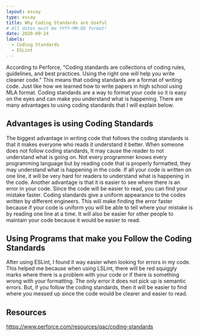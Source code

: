 ```yaml
---
layout: essay
type: essay
title: Why Coding Standards are Useful
# All dates must be YYYY-MM-DD format!
date: 2020-09-24
labels:
  - Coding Standards
  - ESLint
---
```


According to Perforce, "Coding standards are collections of coding rules, guidelines, and best practices. Using the right one will help you write cleaner code." This means that coding standards are a format of writing code. Just like how we learned how to write papers in high school using MLA format. Coding standards are a way to format your code so it is easy on the eyes and can make you understand what is happening. There are many advantages to using coding standards that I will explain below.

## Advantages is using Coding Standards

The biggest advantage in writing code that follows the coding standards is that it makes everyone who reads it understand it better. When someone does not follow coding standards, It may cause the reader to not understand what is going on. Not every programmer knows every programming language but by reading code that is properly formatted, they may understand what is happening in the code. If all your code is written on one line, it will be very hard for readers to understand what is happening in the code. Another advantage is that it is easier to see where there is an error in your code. Since the code will be easier to read, you can find your mistake faster. Coding standards give a uniform appearance to the codes written by different engineers. This will make finding the error faster because if your code is uniform you will be able to tell where your mistake is by reading one line at a time. It will also be easier for other people to maintain your code because it would be easier to read.

## Using Programs that make you Follow the Coding Standards

After using ESLint, I found it way easier when looking for errors in my code. This helped me because when using LSLint, there will be red squiggly marks where there is a problem with your code or if there is something wrong with your formatting. The only error it does not pick up is semantic errors. But, if you follow the coding standards, then it will be easier to find where you messed up since the code would be clearer and easier to read.

## Resources
<https://www.perforce.com/resources/qac/coding-standards>
